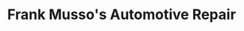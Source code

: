 ---
title: "Frank Musso's Automotive Repair"
url: /rockford/frank-mussos-automotive-repair/
shop: car repair
---